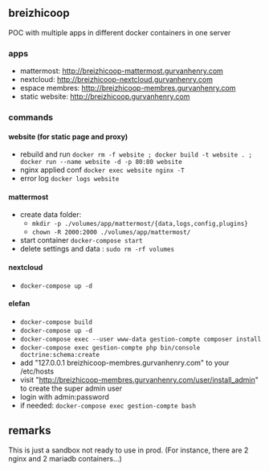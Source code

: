 ## breizhicoop

POC with multiple apps in different docker containers in one server

### apps
- mattermost: http://breizhicoop-mattermost.gurvanhenry.com 
- nextcloud: http://breizhicoop-nextcloud.gurvanhenry.com
- espace membres: http://breizhicoop-membres.gurvanhenry.com
- static website: http://breizhicoop.gurvanhenry.com

### commands

#### website (for static page and proxy)
- rebuild and run `docker rm -f website ; docker build -t website . ; docker run --name website -d -p 80:80 website`
- nginx applied conf `docker exec website nginx -T`
- error log `docker logs website`

#### mattermost 
- create data folder: 
  - `mkdir -p ./volumes/app/mattermost/{data,logs,config,plugins}`
  - `chown -R 2000:2000 ./volumes/app/mattermost/`
- start container `docker-compose start`
- delete settings and data : `sudo rm -rf volumes`

#### nextcloud
- `docker-compose up -d`

#### elefan
- `docker-compose build`
- `docker-compose up -d`
- `docker-compose exec --user www-data gestion-compte composer install`
- `docker-compose exec gestion-compte php bin/console doctrine:schema:create`
- add "127.0.0.1 breizhicoop-membres.gurvanhenry.com" to your /etc/hosts
- visit "http://breizhicoop-membres.gurvanhenry.com/user/install_admin" to create the super admin user
- login with admin:password
- if needed: `docker-compose exec gestion-compte bash`

## remarks
This is just a sandbox not ready to use in prod. (For instance, there are 2 nginx and 2 mariadb containers...)
